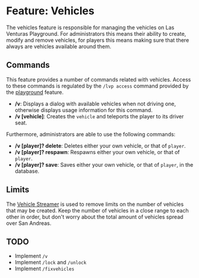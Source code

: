 # Feature: Vehicles
The vehicles feature is responsible for managing the vehicles on Las Venturas Playground. For
administrators this means their ability to create, modify and remove vehicles, for players this
means making sure that there always are vehicles available around them.

## Commands
This feature provides a number of commands related with vehicles. Access to these commands is
regulated by the `/lvp access` command provided by the [playground](../playground) feature.

  * **/v**: Displays a dialog with available vehicles when not driving one, otherwise displays
    usage information for this command.
  * **/v [vehicle]**: Creates the `vehicle` and teleports the player to its driver seat.

Furthermore, administrators are able to use the following commands:

  * **/v [player]? delete**: Deletes either your own vehicle, or that of `player`.
  * **/v [player]? respawn**: Respawns either your own vehicle, or that of `player`.
  * **/v [player]? save**: Saves either your own vehicle, or that of `player`, in the database.


## Limits
The [Vehicle Streamer](../streamer/vehicle_streamer.js) is used to remove limits on the number of
vehicles that may be created. Keep the number of vehicles in a close range to each other in order,
but don't worry about the total amount of vehicles spread over San Andreas.


## TODO
- Implement `/v`
- Implement `/lock` and `/unlock`
- Implement `/fixvehicles`
